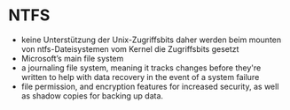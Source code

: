
# NTFS

* keine Unterstützung der Unix-Zugriffsbits
  daher werden beim mounten von ntfs-Dateisystemen vom Kernel die Zugriffsbits gesetzt
* Microsoft’s main file system
* a journaling file system, meaning it tracks changes before they're written to help with data recovery in the event of a system failure
* file permission, and encryption features for increased security, as well as shadow copies for backing up data.